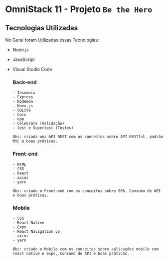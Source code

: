 # OmniStack 11 - Projeto `Be the Hero`

## Tecnologias Utilizadas

No Geral foram Utilizadas essas Tecnologias:

- Node.js
- JavaScript
- Visual Studio Code

  ### Back-end

      - Insomnia
      - Express
      - Nodemon
      - Knex.js
      - SQLite
      - Cors
      - npm
      - Celebrate (Validação)
      - Jest e Supertest (Testes)

  `Obs: criada uma API REST com os conceitos sobre API RESTful, padrão MVC e boas práticas.`

  ### Front-end

      - HTML
      - CSS
      - React
      - axios
      - yarn

  `Obs: criado o Front-end com os conceitos sobre SPA, Consumo de API e boas práticas.`

  ### Mobile

      - CSS
      - React Native
      - Expo
      - React Navigation v5
      - axios
      - yarn

  `Obs: criado o Mobile com os conceitos sobre aplicações mobile com react native e expo, Consumo de API e boas práticas.`
